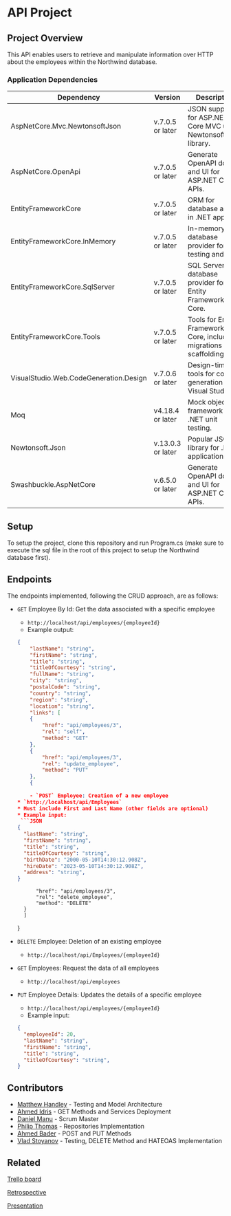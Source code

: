 
# API Project

## Project Overview
This API enables users to retrieve and manipulate information over HTTP about the employees within the Northwind database.

### Application Dependencies

| Dependency                                | Version           | Description                                            | Docs                                                                                     |
| --------------  | -------| -------------------------------------- | ----------------------------- |
| AspNetCore.Mvc.NewtonsoftJson             | v.7.0.5 or later | JSON support for ASP.NET Core MVC using Newtonsoft.Json library. | https://www.nuget.org/packages/Microsoft.AspNetCore.Mvc.NewtonsoftJson/           |
| AspNetCore.OpenApi                        | v.7.0.5 or later | Generate OpenAPI docs and UI for ASP.NET Core APIs.    | https://www.nuget.org/packages/Microsoft.AspNetCore.OpenApi/                          |
| EntityFrameworkCore                       | v.7.0.5 or later | ORM for database access in .NET apps.                 | https://www.nuget.org/packages/Microsoft.EntityFrameworkCore                          |
| EntityFrameworkCore.InMemory              | v.7.0.5 or later | In-memory database provider for testing and dev.      | https://www.nuget.org/packages/Microsoft.EntityFrameworkCore.InMemory                 |                          |
| EntityFrameworkCore.SqlServer  | v.7.0.5  or later | SQL Server database provider for Entity Framework Core.                 | https://www.nuget.org/packages/Microsoft.EntityFrameworkCore.SqlServer          |                                    |
| EntityFrameworkCore.Tools        | v.7.0.5 or later | Tools for Entity Framework Core, including migrations and scaffolding.     | https://www.nuget.org/packages/Microsoft.EntityFrameworkCore.Tools |
| VisualStudio.Web.CodeGeneration.Design     | v.7.0.6 or later | Design-time tools for code generation in Visual Studio.        | https://www.nuget.org/packages/Microsoft.VisualStudio.Web.CodeGeneration.Design/       |
| Moq         | v4.18.4  or later | Mock object framework for .NET unit testing.      | https://www.nuget.org/packages/Moq        |
| Newtonsoft.Json    | v.13.0.3 or later | Popular JSON library for .NET applications.          | https://www.nuget.org/packages/Newtonsoft.Json/                             |
| Swashbuckle.AspNetCore       | v.6.5.0  or later | Generate OpenAPI docs and UI for ASP.NET Core APIs.      | https://www.nuget.org/packages/Swashbuckle.AspNetCore            |

## Setup

To setup the project, clone this repository and run Program.cs (make sure to execute the sql file in the root of this project to setup the Northwind database first).

## Endpoints
The endpoints implemented, following the CRUD approach, are as follows:


- `GET` Employee By Id: Get the data associated with a specific employee
	* `http://localhost/api/employees/{employeeId}`
	* Example output:
	```JSON
	{
	    "lastName": "string",
	    "firstName": "string",
	    "title": "string",
	    "titleOfCourtesy": "string",
	    "fullName": "string",
	    "city": "string",
	    "postalCode": "string",
	    "country": "string",
	    "region": "string",
	    "location": "string",
	    "links": [
		{
		    "href": "api/employees/3",
		    "rel": "self",
		    "method": "GET"
		},
		{
		    "href": "api/employees/3",
		    "rel": "update_employee",
		    "method": "PUT"
		},
		{
		
		- `POST` Employee: Creation of a new employee
	* `http://localhost/api/Employees`
	* Must include First and Last Name (other fields are optional)
	* Example input:
	 ```JSON
	{
	  "lastName": "string",
	  "firstName": "string",
	  "title": "string",
	  "titleOfCourtesy": "string",
	  "birthDate": "2000-05-10T14:30:12.908Z",
	  "hireDate": "2023-05-10T14:30:12.908Z",
	  "address": "string",
	} 
	```
		    "href": "api/employees/3",
		    "rel": "delete_employee",
		    "method": "DELETE"
		}
	    ]
	}
	
- `DELETE` Employee: Deletion of an existing employee
	* `http://localhost/api/Employees/{employeeId}`

- `GET` Employees: Request the data of all employees
	* `http://localhost/api/employees`

- `PUT` Employee Details: Updates the details of a specific employee
	* `http://localhost/api/employees/{employeeId}`
	* Example input:
	```JSON
	{
      "employeeId": 20,
      "lastName": "string",
      "firstName": "string",
      "title": "string",
      "titleOfCourtesy": "string",
	}
	```
	
## Contributors

 - [Matthew Handley](https://github.com/MHandley10) - Testing and Model Architecture
 - [Ahmed Idris](https://github.com/coffeeandcodee) - GET Methods and Services Deployment
 - [Daniel Manu](https://github.com/DanielManuM) - Scrum Master
 - [Philip Thomas](https://github.com/philipthomas6w) - Repositories Implementation
 - [Ahmed Bader](https://github.com/AhmedBader97) - POST and PUT Methods
 - [Vlad Stoyanov](https://github.com/VladStoyanovADP) - Testing, DELETE Method and HATEOAS Implementation

## Related


[Trello board](https://trello.com/b/qw9za4x1/apiproject)

[Retrospective](https://metroretro.io/BOI6HWNUEIKP)

[Presentation](https://www.canva.com/design/DAFiKdYun6E/NfkBmC7xZGBs0W-ttJipAw/view?utm_content=DAFiKdYun6E&utm_campaign=designshare&utm_medium=link&utm_source=publishsharelink)
